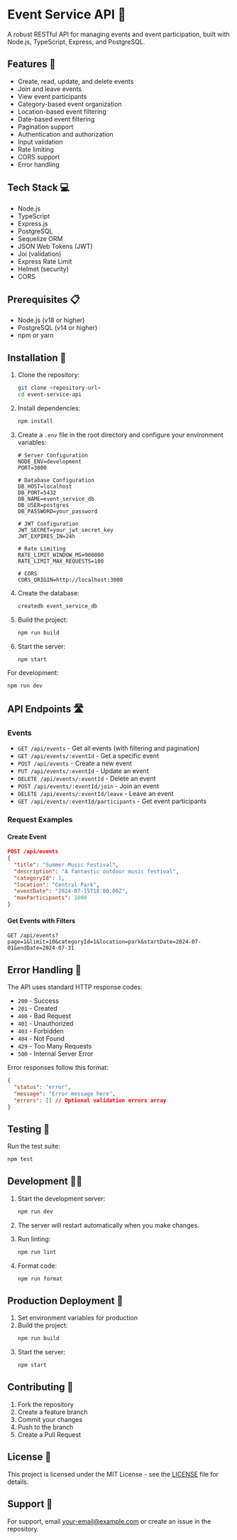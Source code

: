 # Event Service API 🎉

A robust RESTful API for managing events and event participation, built with Node.js, TypeScript, Express, and PostgreSQL.

## Features 🌟

- Create, read, update, and delete events
- Join and leave events
- View event participants
- Category-based event organization
- Location-based event filtering
- Date-based event filtering
- Pagination support
- Authentication and authorization
- Input validation
- Rate limiting
- CORS support
- Error handling

## Tech Stack 💻

- Node.js
- TypeScript
- Express.js
- PostgreSQL
- Sequelize ORM
- JSON Web Tokens (JWT)
- Joi (validation)
- Express Rate Limit
- Helmet (security)
- CORS

## Prerequisites 📋

- Node.js (v18 or higher)
- PostgreSQL (v14 or higher)
- npm or yarn

## Installation 🚀

1. Clone the repository:
   ```bash
   git clone <repository-url>
   cd event-service-api
   ```

2. Install dependencies:
   ```bash
   npm install
   ```

3. Create a `.env` file in the root directory and configure your environment variables:
   ```env
   # Server Configuration
   NODE_ENV=development
   PORT=3000

   # Database Configuration
   DB_HOST=localhost
   DB_PORT=5432
   DB_NAME=event_service_db
   DB_USER=postgres
   DB_PASSWORD=your_password

   # JWT Configuration
   JWT_SECRET=your_jwt_secret_key
   JWT_EXPIRES_IN=24h

   # Rate Limiting
   RATE_LIMIT_WINDOW_MS=900000
   RATE_LIMIT_MAX_REQUESTS=100

   # CORS
   CORS_ORIGIN=http://localhost:3000
   ```

4. Create the database:
   ```bash
   createdb event_service_db
   ```

5. Build the project:
   ```bash
   npm run build
   ```

6. Start the server:
   ```bash
   npm start
   ```

For development:
```bash
npm run dev
```

## API Endpoints 🛣️

### Events

- `GET /api/events` - Get all events (with filtering and pagination)
- `GET /api/events/:eventId` - Get a specific event
- `POST /api/events` - Create a new event
- `PUT /api/events/:eventId` - Update an event
- `DELETE /api/events/:eventId` - Delete an event
- `POST /api/events/:eventId/join` - Join an event
- `DELETE /api/events/:eventId/leave` - Leave an event
- `GET /api/events/:eventId/participants` - Get event participants

### Request Examples

#### Create Event
```json
POST /api/events
{
  "title": "Summer Music Festival",
  "description": "A fantastic outdoor music festival",
  "categoryId": 1,
  "location": "Central Park",
  "eventDate": "2024-07-15T18:00:00Z",
  "maxParticipants": 1000
}
```

#### Get Events with Filters
```
GET /api/events?page=1&limit=10&categoryId=1&location=park&startDate=2024-07-01&endDate=2024-07-31
```

## Error Handling 🚨

The API uses standard HTTP response codes:

- `200` - Success
- `201` - Created
- `400` - Bad Request
- `401` - Unauthorized
- `403` - Forbidden
- `404` - Not Found
- `429` - Too Many Requests
- `500` - Internal Server Error

Error responses follow this format:
```json
{
  "status": "error",
  "message": "Error message here",
  "errors": [] // Optional validation errors array
}
```

## Testing 🧪

Run the test suite:
```bash
npm test
```

## Development 👩‍💻

1. Start the development server:
   ```bash
   npm run dev
   ```

2. The server will restart automatically when you make changes.

3. Run linting:
   ```bash
   npm run lint
   ```

4. Format code:
   ```bash
   npm run format
   ```

## Production Deployment 🚀

1. Set environment variables for production
2. Build the project:
   ```bash
   npm run build
   ```
3. Start the server:
   ```bash
   npm start
   ```

## Contributing 🤝

1. Fork the repository
2. Create a feature branch
3. Commit your changes
4. Push to the branch
5. Create a Pull Request

## License 📄

This project is licensed under the MIT License - see the [LICENSE](LICENSE) file for details.

## Support 💬

For support, email [your-email@example.com](mailto:your-email@example.com) or create an issue in the repository.